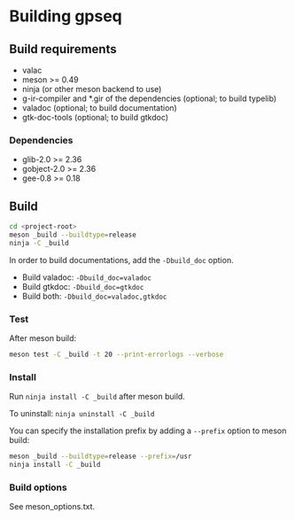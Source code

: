 # Building gpseq

## Build requirements

- valac
- meson >= 0.49
- ninja (or other meson backend to use)
- g-ir-compiler and *.gir of the dependencies (optional; to build typelib)
- valadoc (optional; to build documentation)
- gtk-doc-tools (optional; to build gtkdoc)

### Dependencies

- glib-2.0 >= 2.36
- gobject-2.0 >= 2.36
- gee-0.8 >= 0.18

## Build

```sh
cd <project-root>
meson _build --buildtype=release
ninja -C _build
```

In order to build documentations, add the `-Dbuild_doc` option.

- Build valadoc: `-Dbuild_doc=valadoc`
- Build gtkdoc: `-Dbuild_doc=gtkdoc`
- Build both: `-Dbuild_doc=valadoc,gtkdoc`

### Test

After meson build:

```sh
meson test -C _build -t 20 --print-errorlogs --verbose
```

### Install

Run `ninja install -C _build` after meson build.

To uninstall: `ninja uninstall -C _build`

You can specify the installation prefix by adding a `--prefix` option to meson
build:

```sh
meson _build --buildtype=release --prefix=/usr
ninja install -C _build
```

### Build options

See meson_options.txt.

